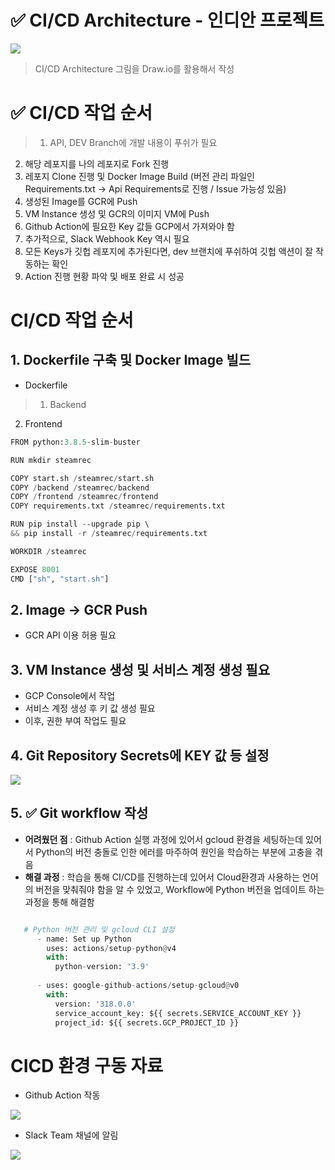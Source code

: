 # ✅ CI/CD Architecture - 인디안 프로젝트
![](https://velog.velcdn.com/images/jjjjj/post/7ae60992-c219-4a39-957d-bec648067cc5/image.png)

> CI/CD Architecture 그림을 Draw.io를 활용해서 작성


# ✅ CI/CD 작업 순서

> 1. API, DEV Branch에 개발 내용이 푸쉬가 필요
2. 해당 레포지를 나의 레포지로 Fork 진행
3. 레포지 Clone 진행 및 Docker Image Build (버전 관리 파일인 Requirements.txt → Api Requirements로 진행 / Issue 가능성 있음)
4. 생성된 Image를 GCR에 Push
5. VM Instance 생성 및 GCR의 이미지 VM에 Push
6. Github Action에 필요한 Key 값들 GCP에서 가져와야 함
7. 추가적으로, Slack Webhook Key 역시 필요
8. 모든 Keys가 깃헙 레포지에 추가된다면, dev 브랜치에 푸쉬하여 깃헙 액션이 잘 작동하는 확인
9. Action 진행 현황 파악 및 배포 완료 시 성공


# CI/CD 작업 순서

## 1. Dockerfile 구축 및 Docker Image 빌드

- Dockerfile

> 1. Backend
2. Frontend


```python
FROM python:3.8.5-slim-buster

RUN mkdir steamrec

COPY start.sh /steamrec/start.sh
COPY /backend /steamrec/backend
COPY /frontend /steamrec/frontend
COPY requirements.txt /steamrec/requirements.txt

RUN pip install --upgrade pip \ 
&& pip install -r /steamrec/requirements.txt

WORKDIR /steamrec

EXPOSE 8001
CMD ["sh", "start.sh"]
```

## 2. Image → GCR Push

- GCR API 이용 허용 필요

## 3. VM Instance 생성 및 서비스 계정 생성 필요

- GCP Console에서 작업
- 서비스 계정 생성 후 키 값 생성 필요
- 이후, 권한 부여 작업도 필요


## 4. Git Repository Secrets에 KEY 값 등 설정

![](https://velog.velcdn.com/images/jjjjj/post/535b123a-9383-4870-a8bf-0fdbc1560864/image.png)


## 5. ✅ Git workflow 작성

- **어려웠던 점** : Github Action 실행 과정에 있어서 gcloud 환경을 세팅하는데 있어서 Python의 버전 충돌로 인한 에러를 마주하여 원인을 학습하는 부분에 고충을 겪음
- **해결 과정** : 학습을 통해 CI/CD를 진행하는데 있어서 Cloud환경과 사용하는 언어의 버전을 맞춰줘야 함을 알 수 있었고, Workflow에 Python 버전을 업데이트 하는 과정을 통해 해결함

```python

   # Python 버전 관리 및 gcloud CLI 설정
      - name: Set up Python
        uses: actions/setup-python@v4
        with:
          python-version: '3.9'
          
      - uses: google-github-actions/setup-gcloud@v0
        with:
          version: '318.0.0'
          service_account_key: ${{ secrets.SERVICE_ACCOUNT_KEY }}
          project_id: ${{ secrets.GCP_PROJECT_ID }}
```

# CICD 환경 구동 자료

- Github Action 작동

![](https://velog.velcdn.com/images/jjjjj/post/932bb92a-e645-4de3-9679-10a291a8f777/image.png)

- Slack Team 채널에 알림

![](https://velog.velcdn.com/images/jjjjj/post/b59076c8-b751-4c2a-bc7a-daa49e1a124a/image.png)

